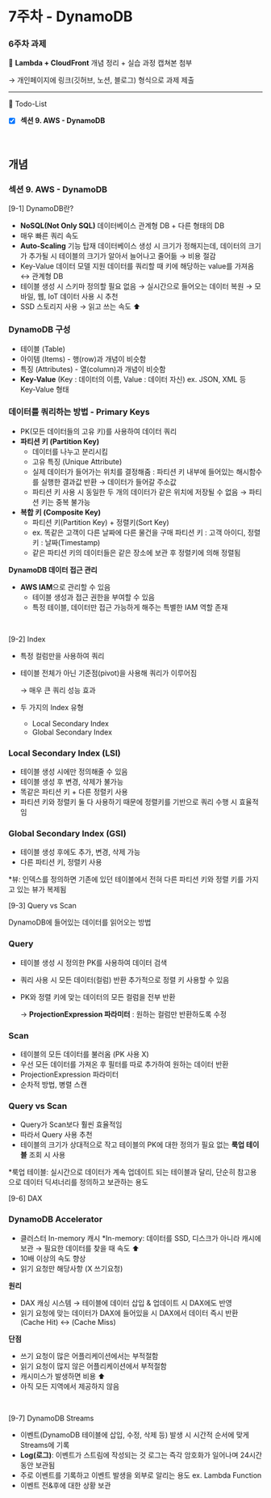 # 7주차 - DynamoDB

### 6주차 과제

📌 **Lambda + CloudFront** 개념 정리 + 실습 과정 캡쳐본 첨부

→ 개인페이지에 링크(깃허브, 노션, 블로그) 형식으로 과제 제출

---

📌 Todo-List

- [x]  **섹션 9. AWS - DynamoDB**
<br>

## 개념

### **섹션 9. AWS - DynamoDB**

[9-1] DynamoDB란?

- **NoSQL(Not Only SQL)** 데이터베이스
관계형 DB + 다른 형태의 DB
- 매우 빠른 쿼리 속도
- **Auto-Scaling** 기능 탑재
데이터베이스 생성 시 크기가 정해지는데, 데이터의 크기가 추가될 시 테이블의 크기가 알아서 늘어나고 줄어듦 →  비용 절감
- Key-Value 데이터 모델 지원
데이터를 쿼리할 때 키에 해당하는 value를 가져옴 ↔ 관계형 DB
- 테이블 생성 시 스키마 정의할 필요 없음
→ 실시간으로 들어오는 데이터 복원
→ 모바일, 웹, IoT 데이터 사용 시 추천
- SSD 스토리지 사용 → 읽고 쓰는 속도 ⬆️

### DynamoDB 구성

- 테이블 (Table)
- 아이템 (Items) - 행(row)과 개념이 비슷함
- 특징 (Attributes) - 열(column)과 개념이 비슷함
- **Key-Value** (Key : 데이터의 이름, Value : 데이터 자신)
ex. JSON, XML 등 Key-Value 형태

### 데이터를 쿼리하는 방법 - Primary Keys

- PK(모든 데이터들의 고유 키)를 사용하여 데이터 쿼리
- **파티션 키 (Partition Key)**
    - 데이터를 나누고 분리시킴
    - 고유 특징 (Unique Attribute)
    - 실제 데이터가 들어가는 위치를 결정해줌
    : 파티션 키 내부에 들어있는 해시함수를 실행한 결과값 반환 → 데이터가 들어갈 주소값
    - 파티션 키 사용 시 동일한 두 개의 데이터가 같은 위치에 저장될 수 없음
    → 파티션 키는 중복 불가능
- **복합 키 (Composite Key)**
    - 파티션 키(Partition Key) + 정렬키(Sort Key)
    - ex. 똑같은 고객이 다른 날짜에 다른 물건을 구매
    파티션 키 : 고객 아이디, 정렬키 : 날짜(Timestamp)
    - 같은 파티션 키의 데이터들은 같은 장소에 보관 후 정렬키에 의해 정렬됨

**DynamoDB 데이터 접근 관리**

- **AWS IAM**으로 관리할 수 있음
    - 테이블 생성과 접근 권한을 부여할 수 있음
    - 특정 테이블, 데이터만 접근 가능하게 해주는 특별한 IAM 역할 존재
<br>

[9-2] Index

- 특정 컬럼만을 사용하여 쿼리
- 테이블 전체가 아닌 기준점(pivot)을 사용해 쿼리가 이루어짐
    
    → 매우 큰 쿼리 성능 효과
    
- 두 가지의 Index 유형
    - Local Secondary Index
    - Global Secondary Index

### Local Secondary Index (LSI)

- 테이블 생성 시에만 정의해줄 수 있음
- 테이블 생성 후 변경, 삭제가 불가능
- 똑같은 파티션 키 + 다른 정렬키 사용
- 파티션 키와 정렬키 둘 다 사용하기 때문에 정렬키를 기반으로 쿼리 수행 시 효율적임

### Global Secondary Index (GSI)

- 테이블 생성 후에도 추가, 변경, 삭제 가능
- 다른 파티션 키, 정렬키 사용

*뷰: 인덱스를 정의하면 기존에 있던 테이블에서 전혀 다른 파티션 키와 정렬 키를 가지고 있는 뷰가 복제됨
<br>

[9-3] Query vs Scan

DynamoDB에 들어있는 데이터를 읽어오는 방법

### Query

- 테이블 생성 시 정의한 PK를 사용하여 데이터 검색
- 쿼리 사용 시 모든 데이터(컬럼) 반환
추가적으로 정렬 키 사용할 수 있음
- PK와 정렬 키에 맞는 데이터의 모든 컬럼을 전부 반환
    
    → **ProjectionExpression 파라미터**
    : 원하는 컬럼만 반환하도록 수정
    

### Scan

- 테이블의 모든 데이터를 불러옴 (PK 사용 X)
- 우선 모든 데이터를 가져온 후 필터를 따로 추가하여 원하는 데이터 반환
- ProjectionExpression 파라미터
- 순차적 방법, 병렬 스캔

### Query vs Scan

- Query가 Scan보다 훨씬 효율적임
- 따라서 Query 사용 추천
- 테이블의 크기가 상대적으로 작고 테이블의 PK에 대한 정의가 필요 없는 **룩업 테이블** 조회 시 사용

*룩업 테이블: 실시간으로 데이터가 계속 업데이트 되는 테이블과 달리,
단순히 참고용으로 데이터 딕셔너리를 정의하고 보관하는 용도
<br>

[9-6] DAX

### DynamoDB Accelerator

- 클러스터 In-memory 캐시
*In-memory: 데이터를 SSD, 디스크가 아니라 캐시에 보관
→ 필요한 데이터를 찾을 때 속도 ⬆️
- 10배 이상의 속도 향상
- 읽기 요청만 해당사항 (X 쓰기요청)

**원리**

- DAX 캐싱 시스템
→ 테이블에 데이터 삽입 & 업데이트 시 DAX에도 반영
- 읽기 요청에 맞는 데이터가 DAX에 들어있을 시 DAX에서 데이터 즉시 반환
(Cache Hit) ↔ (Cache Miss)

**단점**

- 쓰기 요청이 많은 어플리케이션에서는 부적절함
- 읽기 요청이 많지 않은 어플리케이션에서 부적절함
- 캐시미스가 발생하면 비용 ⬆️
- 아직 모든 지역에서 제공하지 않음
<br>

[9-7] DynamoDB Streams

- 이벤트(DynamoDB 테이블에 삽입, 수정, 삭제 등) 발생 시 시간적 순서에 맞게 Streams에 기록
- **Log(로그)**: 이벤트가 스트림에 작성되는 것
로그는 즉각 암호화가 일어나며 24시간 동안 보관됨
- 주로 이벤트를 기록하고 이벤트 발생을 외부로 알리는 용도
ex. Lambda Function
- 이벤트 전&후에 대한 상황 보관